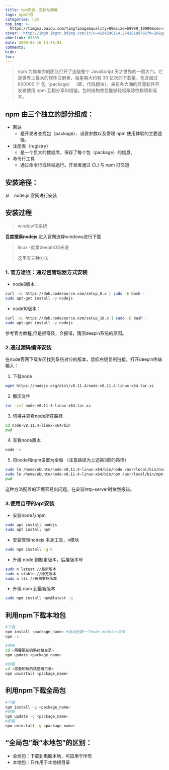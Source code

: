 ```yaml
---
title: npm安装、更新与卸载
tags: npm介绍
categories: npm
top_img: >-
  https://timgsa.baidu.com/timg?image&quality=80&size=b9999_10000&sec=1587039429619&di=128a3d07bee574c1819b6699fbd671d4&imgtype=0&src=http%3A%2F%2Fstatic.leiphone.com%2Fuploads%2Fnew%2Fimages%2F20200317%2F5e70a4538fc03.jpg%3FimageView2%2F2%2Fw%2F740
cover: 'http://img0.imgtn.bdimg.com/it/u=4294296114,2542618876&fm=26&gp=0.jpg'
abbrlink: 63389
date: 2020-03-16 14:48:01
comments:
hide:
toc:
---
```

<blockquote>
	npm 为你和你的团队打开了连接整个 JavaScript 天才世界的一扇大门。它是世界上最大的软件注册表，每星期大约有 30 亿次的下载量，包含超过 600000 个 包（package） （即，代码模块）。来自各大洲的开源软件开发者使用 npm 互相分享和借鉴。包的结构使您能够轻松跟踪依赖项和版本。
</blockquote>

<!--more-->
## npm 由三个独立的部分组成：
* 网站
	* 是开发者查找包（package）、设置参数以及管理 npm 使用体验的主要途径。
* 注册表（registry）
	* 是一个巨大的数据库，保存了每个包（package）的信息。
* 命令行工具
	* 通过命令行或终端运行。开发者通过 CLI 与 npm 打交道


## 安装途径：
从　node.js 官网进行安装


## 安装过程
> window10系统

**百度搜索nodejs**
进入官网选择windows进行下载

>
> linux -就拿deepinOS来说
>
> 这里有三种方法

### 1. 官方途径：通过包管理器方式安装

* node8版本：

```bash
curl -sL https://deb.nodesource.com/setup_8.x | sudo -E bash -
sudo apt-get install -y nodejs
```

* node10版本：

```bash
curl -sL https://deb.nodesource.com/setup_10.x | sudo -E bash -
sudo apt-get install -y nodejs
```
参考官方教程,但是很奇怪，会报错，猜测deepin系统的原因。

### 2.通过源码编译安装

在node官网下载专区找到系统对应的版本，鼠标右键复制链接。打开deepin终端输入：

1. 下载node

```bash
wget https://nodejs.org/dist/v8.11.4/node-v8.11.4-linux-x64.tar.xz
```

2. 解压文件

```bash
tar -xvf node-v8.11.4-linux-x64.tar.xz
```
3. 切换并查看node所在路径

```bash
cd node-v8.11.4-linux-x64/bin
pwd

```

4. 查看node版本

```bash
node -v
```
5. 将node和npm设置为全局 （注意路径为上述第3部的路径）

```bash
sudo ln /home/ubuntu/node-v8.11.4-linux-x64/bin/node /usr/local/bin/node
sudo ln /home/ubuntu/node-v8.11.4-linux-x64/bin/npm /usr/local/bin/npm
pwd
```

这种方法配置的环境容易出问题，在安装http-server时依然报错。

### 3.使用自带的apt安装

* 安装node与npm
```bash
sudo apt install nodejs
sudo apt install npm
```
* 安装管理nodejs 本身工具，n模块
```bash
sudo npm install -g n
```
* 升级 node 到制定版本，后接版本号
```bash
sudo n latest //最新版本
sudo n stable //稳定版本
sudo n lts //长期支持版本
```
* 升级 npm 到最新版本
```bash
sudo npm install npm@latest -g
```

## 利用npm下载本地包

```bash
#下载
npm install <package_name> #自动创建一个node_modules目录
npm -v

#更新
cd <需要更新的路径根目录>
npm update <package_name>
    
#卸载
cd <需要卸载的路径根目录>
npm uninstall <package_name>
```

## 利用npm下载全局包
```bash
#下载
npm install -g <package_name>
#更新
npm update -g <package_name>
#卸载
npm uninstall -g <package_name>
```
## “全局包”跟“本地包”的区别：

* 全局包：下载到电脑本地，可应用于所有
* 本地包：只作用于本地根目录

